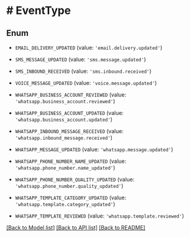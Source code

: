 # # EventType

## Enum


* `EMAIL_DELIVERY_UPDATED` (value: `'email.delivery.updated'`)

* `SMS_MESSAGE_UPDATED` (value: `'sms.message.updated'`)

* `SMS_INBOUND_RECEIVED` (value: `'sms.inbound.received'`)

* `VOICE_MESSAGE_UPDATED` (value: `'voice.message.updated'`)

* `WHATSAPP_BUSINESS_ACCOUNT_REVIEWED` (value: `'whatsapp.business_account.reviewed'`)

* `WHATSAPP_BUSINESS_ACCOUNT_UPDATED` (value: `'whatsapp.business_account.updated'`)

* `WHATSAPP_INBOUND_MESSAGE_RECEIVED` (value: `'whatsapp.inbound_message.received'`)

* `WHATSAPP_MESSAGE_UPDATED` (value: `'whatsapp.message.updated'`)

* `WHATSAPP_PHONE_NUMBER_NAME_UPDATED` (value: `'whatsapp.phone_number.name_updated'`)

* `WHATSAPP_PHONE_NUMBER_QUALITY_UPDATED` (value: `'whatsapp.phone_number.quality_updated'`)

* `WHATSAPP_TEMPLATE_CATEGORY_UPDATED` (value: `'whatsapp.template.category_updated'`)

* `WHATSAPP_TEMPLATE_REVIEWED` (value: `'whatsapp.template.reviewed'`)


[[Back to Model list]](../../README.md#models) [[Back to API list]](../../README.md#endpoints) [[Back to README]](../../README.md)
